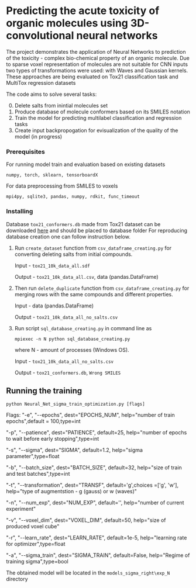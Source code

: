 # Predicting the acute toxicity of organic molecules using 3D-convolutional neural networks

The project demonstrates the application of Neural Networks to prediction of the toxicity - complex bio-chemical property of an organic molecule. Due
to sparse voxel representation of molecules are not suitable for CNN inputs two types of transformations were used: with Waves and Gaussian
kernels. These approaches are being evaluated on Tox21 classification task and MultiTox regression datasets

The code aims to solve several tasks:

0.  Delete salts from inintial molecules set
1.  Produce database of molecule conformers based on its SMILES notation
2.  Train the model for predicting multilabel classification and regression tasks
3.  Create input backpropogation for evisualization of the quality of the model (in progress)

### Prerequisites

For running model train and evaluation based on existing datasets
```
numpy, torch, sklearn, tensorboardX 
```

For data preprocessing from SMILES to voxels
```
mpi4py, sqlite3, pandas, numpy, rdkit, func_timeout
```

### Installing

Database `tox21_conformers.db` made from Tox21 dataset can be downloaded [here](https://drive.google.com/drive/folders/1DmUrLd-ew3P_aLzL6hjonV-LW8mI4Zvq?usp=sharing) and should be placed to database folder
For reproducing database creation one can follow instruction below.

1.  Run `create_dataset` function from  `csv_dataframe_creating.py` for converting deleting salts from initial compounds. 	

    Input - `tox21_10k_data_all.sdf`	

    Output - `tox21_10k_data_all.csv`, data (pandas.DataFrame)	

2.  Then run `delete_duplicate` function from  `csv_dataframe_creating.py` for merging rows with the same compounds and different properties.	

    Input - data (pandas.DataFrame)	

    Output - `tox21_10k_data_all_no_salts.csv`	

3.  Run script `sql_database_creating.py` in command line as
    ```
    mpiexec -n N python sql_database_creating.py
    ```

    where N - amount of processes (Windows OS).	

    Input - `tox21_10k_data_all_no_salts.csv`	

    Output - `tox21_conformers.db`, `Wrong SMILES`	


## Running the training

```
python Neural_Net_sigma_train_optimization.py [flags]
```

Flags:
"-e", "--epochs", dest="EPOCHS_NUM",
                    help="number of train epochs",default = 100,type=int
                    
"-p", "--patience",
                    dest="PATIENCE", default=25,
                    help="number of epochs to wait before early stopping",type=int
                    
"-s", "--sigma",
                    dest="SIGMA", default=1.2,
                    help="sigma parameter",type=float
                    
"-b", "--batch_size",
                    dest="BATCH_SIZE", default=32,
                    help="size of train and test batches",type=int
                    
"-t", "--transformation",
                    dest="TRANSF", default='g',choices =['g', 'w'],
                    help="type of augmentstion - g (gauss) or w (waves)"
                    
"-n", "--num_exp",
                    dest="NUM_EXP", default='',
                    help="number of current experiment"
                    
"-v", "--voxel_dim",
                    dest="VOXEL_DIM", default=50,
                    help="size of produced voxel cube"
                    
"-r", "--learn_rate",
                    dest="LEARN_RATE", default=1e-5,
                    help="learning rate for optimizer",type=float
                    
"-a", "--sigma_train",
                    dest="SIGMA_TRAIN", default=False,
                    help="Regime of training sigma",type=bool
                    
                    
 The obtained model will be located in the `models_sigma_right\exp_N` directory
